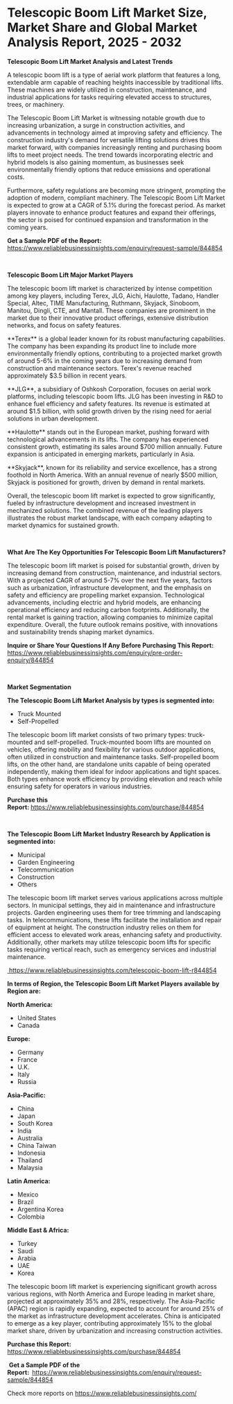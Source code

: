 <p><h1>Telescopic Boom Lift Market Size, Market Share and Global Market Analysis Report, 2025 - 2032</h1></p><p><strong>Telescopic Boom Lift Market Analysis and Latest Trends</strong></p>
<p><p>A telescopic boom lift is a type of aerial work platform that features a long, extendable arm capable of reaching heights inaccessible by traditional lifts. These machines are widely utilized in construction, maintenance, and industrial applications for tasks requiring elevated access to structures, trees, or machinery.</p><p>The Telescopic Boom Lift Market is witnessing notable growth due to increasing urbanization, a surge in construction activities, and advancements in technology aimed at improving safety and efficiency. The construction industry's demand for versatile lifting solutions drives this market forward, with companies increasingly renting and purchasing boom lifts to meet project needs. The trend towards incorporating electric and hybrid models is also gaining momentum, as businesses seek environmentally friendly options that reduce emissions and operational costs.</p><p>Furthermore, safety regulations are becoming more stringent, prompting the adoption of modern, compliant machinery. The Telescopic Boom Lift Market is expected to grow at a CAGR of 5.1% during the forecast period. As market players innovate to enhance product features and expand their offerings, the sector is poised for continued expansion and transformation in the coming years.</p></p>
<p><strong>Get a Sample PDF of the Report:&nbsp;</strong> <a href="https://www.reliablebusinessinsights.com/enquiry/request-sample/844854?utm_campaign=3035&utm_medium=2&utm_source=Github&utm_content=ia&utm_term=08042025&utm_id=telescopic-boom-lift">https://www.reliablebusinessinsights.com/enquiry/request-sample/844854</a></p>
<p>&nbsp;</p>
<p><strong>Telescopic Boom Lift Major Market Players</strong></p>
<p><p>The telescopic boom lift market is characterized by intense competition among key players, including Terex, JLG, Aichi, Haulotte, Tadano, Handler Special, Altec, TIME Manufacturing, Ruthmann, Skyjack, Sinoboom, Manitou, Dingli, CTE, and Mantall. These companies are prominent in the market due to their innovative product offerings, extensive distribution networks, and focus on safety features.</p><p>**Terex** is a global leader known for its robust manufacturing capabilities. The company has been expanding its product line to include more environmentally friendly options, contributing to a projected market growth of around 5-6% in the coming years due to increasing demand from construction and maintenance sectors. Terex's revenue reached approximately $3.5 billion in recent years.</p><p>**JLG**, a subsidiary of Oshkosh Corporation, focuses on aerial work platforms, including telescopic boom lifts. JLG has been investing in R&D to enhance fuel efficiency and safety features. Its revenue is estimated at around $1.5 billion, with solid growth driven by the rising need for aerial solutions in urban development.</p><p>**Haulotte** stands out in the European market, pushing forward with technological advancements in its lifts. The company has experienced consistent growth, estimating its sales around $700 million annually. Future expansion is anticipated in emerging markets, particularly in Asia.</p><p>**Skyjack**, known for its reliability and service excellence, has a strong foothold in North America. With an annual revenue of nearly $500 million, Skyjack is positioned for growth, driven by demand in rental markets.</p><p>Overall, the telescopic boom lift market is expected to grow significantly, fueled by infrastructure development and increased investment in mechanized solutions. The combined revenue of the leading players illustrates the robust market landscape, with each company adapting to market dynamics for sustained growth.</p></p>
<p>&nbsp;</p>
<p><strong>What Are The Key Opportunities For Telescopic Boom Lift Manufacturers?</strong></p>
<p><p>The telescopic boom lift market is poised for substantial growth, driven by increasing demand from construction, maintenance, and industrial sectors. With a projected CAGR of around 5-7% over the next five years, factors such as urbanization, infrastructure development, and the emphasis on safety and efficiency are propelling market expansion. Technological advancements, including electric and hybrid models, are enhancing operational efficiency and reducing carbon footprints. Additionally, the rental market is gaining traction, allowing companies to minimize capital expenditure. Overall, the future outlook remains positive, with innovations and sustainability trends shaping market dynamics.</p></p>
<p><strong>Inquire or Share Your Questions If Any Before Purchasing This Report:</strong> <a href="https://www.reliablebusinessinsights.com/enquiry/pre-order-enquiry/844854?utm_campaign=3035&utm_medium=2&utm_source=Github&utm_content=ia&utm_term=08042025&utm_id=telescopic-boom-lift">https://www.reliablebusinessinsights.com/enquiry/pre-order-enquiry/844854</a></p>
<p>&nbsp;</p>
<p><strong>Market Segmentation</strong></p>
<p><strong>The Telescopic Boom Lift Market Analysis by types is segmented into:</strong></p>
<p><ul><li>Truck Mounted</li><li>Self-Propelled</li></ul></p>
<p><p>The telescopic boom lift market consists of two primary types: truck-mounted and self-propelled. Truck-mounted boom lifts are mounted on vehicles, offering mobility and flexibility for various outdoor applications, often utilized in construction and maintenance tasks. Self-propelled boom lifts, on the other hand, are standalone units capable of being operated independently, making them ideal for indoor applications and tight spaces. Both types enhance work efficiency by providing elevation and reach while ensuring safety for operators in various industries.</p></p>
<p><strong>Purchase this Report:&nbsp;</strong><a href="https://www.reliablebusinessinsights.com/purchase/844854?utm_campaign=3035&utm_medium=2&utm_source=Github&utm_content=ia&utm_term=08042025&utm_id=telescopic-boom-lift">https://www.reliablebusinessinsights.com/purchase/844854</a></p>
<p>&nbsp;</p>
<p><strong>The Telescopic Boom Lift Market Industry Research by Application is segmented into:</strong></p>
<p><ul><li>Municipal</li><li>Garden Engineering</li><li>Telecommunication</li><li>Construction</li><li>Others</li></ul></p>
<p><p>The telescopic boom lift market serves various applications across multiple sectors. In municipal settings, they aid in maintenance and infrastructure projects. Garden engineering uses them for tree trimming and landscaping tasks. In telecommunications, these lifts facilitate the installation and repair of equipment at height. The construction industry relies on them for efficient access to elevated work areas, enhancing safety and productivity. Additionally, other markets may utilize telescopic boom lifts for specific tasks requiring vertical reach, such as emergency services and industrial maintenance.</p></p>
<p><a href="https://www.reliablebusinessinsights.com/telescopic-boom-lift-r844854?utm_campaign=3035&utm_medium=2&utm_source=Github&utm_content=ia&utm_term=08042025&utm_id=telescopic-boom-lift">&nbsp;https://www.reliablebusinessinsights.com/telescopic-boom-lift-r844854</a></p>
<p><strong>In terms of Region, the Telescopic Boom Lift Market Players available by Region are:</strong></p>
<p>
    <p> <strong> North America: </strong>
        <ul>
            <li>United States</li>
            <li>Canada</li>
        </ul>
        </p> 
    <p> <strong> Europe: </strong>
        <ul>
            <li>Germany</li>
            <li>France</li>
            <li>U.K.</li>
            <li>Italy</li>
            <li>Russia</li>
        </ul>
        </p> 
    <p> <strong> Asia-Pacific: </strong>
        <ul>
            <li>China</li>
            <li>Japan</li>
            <li>South Korea</li>
            <li>India</li>
            <li>Australia</li>
            <li>China Taiwan</li>
            <li>Indonesia</li>
            <li>Thailand</li>
            <li>Malaysia</li>
        </ul>
        </p> 
    <p> <strong> Latin America: </strong>
        <ul>
            <li>Mexico</li>
            <li>Brazil</li>
            <li>Argentina Korea</li>
            <li>Colombia</li>
        </ul>
        </p> 
    <p> <strong> Middle East & Africa: </strong>
        <ul>
            <li>Turkey</li>
            <li>Saudi</li>
            <li>Arabia</li>
            <li>UAE</li>
            <li>Korea</li>
        </ul>
    </p>
    </p>
<p><p>The telescopic boom lift market is experiencing significant growth across various regions, with North America and Europe leading in market share, projected at approximately 35% and 28%, respectively. The Asia-Pacific (APAC) region is rapidly expanding, expected to account for around 25% of the market as infrastructure development accelerates. China is anticipated to emerge as a key player, contributing approximately 15% to the global market share, driven by urbanization and increasing construction activities.</p></p>
<p><strong>Purchase this Report: </strong><a href="https://www.reliablebusinessinsights.com/purchase/844854?utm_campaign=3035&utm_medium=2&utm_source=Github&utm_content=ia&utm_term=08042025&utm_id=telescopic-boom-lift">https://www.reliablebusinessinsights.com/purchase/844854</a></p>
<p>&nbsp;<strong>Get a Sample PDF of the Report:&nbsp;&nbsp;</strong><a href="https://www.reliablebusinessinsights.com/enquiry/request-sample/844854?utm_campaign=3035&utm_medium=2&utm_source=Github&utm_content=ia&utm_term=08042025&utm_id=telescopic-boom-lift">https://www.reliablebusinessinsights.com/enquiry/request-sample/844854</a></p>
<p><strong></strong></p>
<p>Check more reports on <a href="https://www.reliablebusinessinsights.com/?utm_campaign=3035&utm_medium=2&utm_source=Github&utm_content=ia&utm_term=08042025&utm_id=telescopic-boom-lift">https://www.reliablebusinessinsights.com/</a></p>